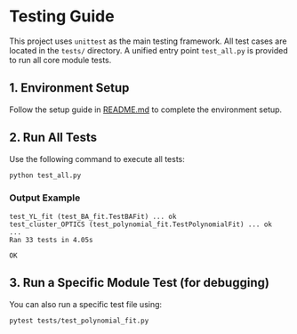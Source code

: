 # Testing Guide

This project uses `unittest` as the main testing framework. All test cases are located in the `tests/` directory. A unified entry point `test_all.py` is provided to run all core module tests.

## 1. Environment Setup

Follow the setup guide in [README.md](./README.md) to complete the environment setup.

## 2. Run All Tests

Use the following command to execute all tests:

```bash
python test_all.py
```

### Output Example

```text
test_YL_fit (test_BA_fit.TestBAFit) ... ok
test_cluster_OPTICS (test_polynomial_fit.TestPolynomialFit) ... ok
...
Ran 33 tests in 4.05s

OK
```

## 3. Run a Specific Module Test (for debugging)

You can also run a specific test file using:

```bash
pytest tests/test_polynomial_fit.py
```


